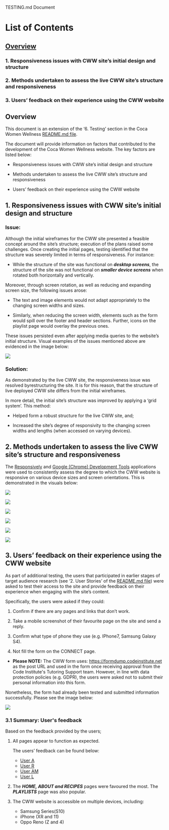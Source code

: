 TESTING.md Document 

# List of Contents

## [Overview](#Overview)

### 1. Responsiveness issues with CWW site’s initial design and structure

### 2. Methods undertaken to assess the live CWW site’s structure and responsiveness

### 3. Users’ feedback on their experience using the CWW website



## Overview

This document is an extension of the ‘6. Testing’ section in the Coca Women Wellness [README.md file](https://github.com/SOlaCoder005/coca-women-wellness/blob/master/README.md). 

The document will provide information on factors that contributed to the development of the Coca Women Wellness website. The key factors are listed below: 

- Responsiveness issues with CWW site’s initial design and structure

- Methods undertaken to assess the live CWW site’s structure and responsiveness

- Users’ feedback on their experience using the CWW website

## 1. Responsiveness issues with CWW site’s initial design and structure

### **Issue:**

Although the initial wireframes for the CWW site presented a feasible concept around the site’s structure; execution of the plans raised some challenges. Once creating the initial pages, testing identified that the structure was severely limited in terms of responsiveness. For instance: 

- While the structure of the site was functional on **_desktop screens_**, the structure of the site was not functional on **_smaller device screens_** when rotated both horizontally and vertically. 

Moreover, through screen rotation, as well as reducing and expanding screen size, the following issues arose: 

- The text and image elements would not adapt appropriately to the changing screen widths and sizes. 

- Similarly, when reducing the screen width, elements such as the form would spill over the footer and header sections. Further, icons on the playlist page would overlay the previous ones.

These issues persisted even after applying media queries to the website’s initial structure. Visual examples of the issues mentioned above are evidenced in the image below: 

![](/assets/images/testing-evidence/cww-oldwebsitestructure.png)

### **Solution:** 

As demonstrated by the live CWW site, the responsiveness issue was resolved byrestructuring the site. It is for this reason, that the structure of live deployed CWW site differs from the initial wireframes. 

In more detail, the initial site’s structure was improved by applying a ‘grid system’. This method: 

- Helped form a robust structure for the live CWW site, and;

- Increased the site’s degree of responsivity to the changing screen widths and lengths (when accessed on varying devices).

## 2. Methods undertaken to assess the live CWW site’s structure and responsiveness

The [Responsively](https://responsively.app/download) and [Google (Chrome) Development Tools](https://developer.chrome.com/docs/devtools/open/) applications were used to consistently assess the degree to which the CWW website is responsive on various device sizes and screen orientations. This is demonstrated in the visuals below: 

 
![](/assets/images/testing-evidence/responsivelyapp-testing-home.html-cww.PNG)

![](/assets/images/testing-evidence/responsivelyapp-testing-about.html-cww.PNG)

![](/assets/images/testing-evidence/responsivelyapp-testing-recipes.html-cww.PNG)

![](/assets/images/testing-evidence/responsivelyapp-testing-playlists.html-cww.PNG)

![](/assets/images/testing-evidence/responsivelyapp-testing-connect.html-cww.PNG)

![](/assets/images/testing-evidence/responsivelyapp-testing-404.html-cww.PNG)



## 3. Users’ feedback on their experience using the CWW website

As part of additional testing, the users that participated in earlier stages of target audience research (see ‘2. User Stories’ of the [README.md file](https://github.com/SOlaCoder005/coca-women-wellness/blob/master/README.md)) were asked to test their access to the site and provide feedback on their experience when engaging with the site’s content. 

Specifically, the users were asked if they could: 

1. Confirm if there are any pages and links that don’t work.

2. Take a mobile screenshot of their favourite page on the site and send a reply.  

3.  Confirm what type of phone they use (e.g. IPhone7, Samsung Galaxy S4).

4. Not fill the form on the CONNECT page. 

- **Please NOTE:** The CWW form uses: https://formdump.codeinstitute.net as the post URL and used in the form once receiving approval from the Code Institute's Tutoring Support team. However, in line with data protection policies (e.g. GDPR), the users were asked not to submit their personal information into this form. 

Nonetheless, the form had already been tested and submitted information successfully. Please see the image below: 

![](/assets/images/testing-evidence/cww-form-submit-pass.PNG)

### 3.1 Summary: User's feedback

Based on the feedback provided by the users;

1. All pages appear to function as expected.

    The users’ feedback can be found below: 

    - [User A](/assets/images/testing-evidence/userafeedback.PNG) 
    - [User R](/assets/images/testing-evidence/userrfeedback.PNG) 
    - [User AM](/assets/images/testing-evidence/useramfeedback.PNG) 
    - [User L](/assets/images/testing-evidence/userlfeedback.PNG) 

2. The **_HOME, ABOUT and RECIPES_** pages were favoured the most. The **_PLAYLISTS_** page was also popular. 

3. The CWW website is accessible on multiple devices, including: 

    - Samsung Series(S10) 
    - iPhone (XR and 11)
    - Oppo Reno (Z and 4)

